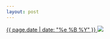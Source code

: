 ```yaml
---
layout: post
---
```


<p>
  <a href="/491">
    <time>{{ page.date | date: "%e %B %Y" }}</time>
    <img src="https://s3.amazonaws.com/life.aaronjgreenberg.com/491.jpg">
  </a>
  
</p>
